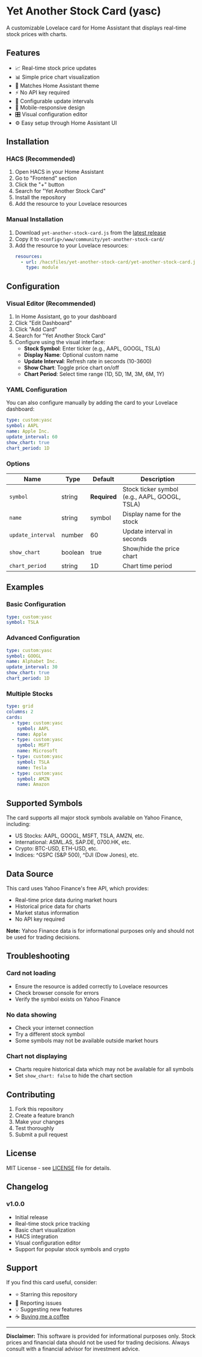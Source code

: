 # Yet Another Stock Card (yasc)

A customizable Lovelace card for Home Assistant that displays real-time stock prices with charts.

## Features

- 📈 Real-time stock price updates
- 📊 Simple price chart visualization  
- 🎨 Matches Home Assistant theme
- ⚡ No API key required
- 🔄 Configurable update intervals
- 📱 Mobile-responsive design
- 🎛️ Visual configuration editor
- ⚙️ Easy setup through Home Assistant UI

## Installation

### HACS (Recommended)

1. Open HACS in your Home Assistant
2. Go to "Frontend" section
3. Click the "+" button
4. Search for "Yet Another Stock Card"
5. Install the repository
6. Add the resource to your Lovelace resources

### Manual Installation

1. Download `yet-another-stock-card.js` from the [latest release](https://github.com/yourusername/yet-another-stock-card/releases)
2. Copy it to `<config>/www/community/yet-another-stock-card/`
3. Add the resource to your Lovelace resources:
   ```yaml
   resources:
     - url: /hacsfiles/yet-another-stock-card/yet-another-stock-card.js
       type: module
   ```

## Configuration

### Visual Editor (Recommended)

1. In Home Assistant, go to your dashboard
2. Click "Edit Dashboard" 
3. Click "Add Card"
4. Search for "Yet Another Stock Card"
5. Configure using the visual interface:
   - **Stock Symbol**: Enter ticker (e.g., AAPL, GOOGL, TSLA)
   - **Display Name**: Optional custom name
   - **Update Interval**: Refresh rate in seconds (10-3600)
   - **Show Chart**: Toggle price chart on/off
   - **Chart Period**: Select time range (1D, 5D, 1M, 3M, 6M, 1Y)

### YAML Configuration

You can also configure manually by adding the card to your Lovelace dashboard:

```yaml
type: custom:yasc
symbol: AAPL
name: Apple Inc.
update_interval: 60
show_chart: true
chart_period: 1D
```

### Options

| Name | Type | Default | Description |
|------|------|---------|-------------|
| `symbol` | string | **Required** | Stock ticker symbol (e.g., AAPL, GOOGL, TSLA) |
| `name` | string | symbol | Display name for the stock |
| `update_interval` | number | 60 | Update interval in seconds |
| `show_chart` | boolean | true | Show/hide the price chart |
| `chart_period` | string | 1D | Chart time period |

## Examples

### Basic Configuration
```yaml
type: custom:yasc
symbol: TSLA
```

### Advanced Configuration
```yaml
type: custom:yasc
symbol: GOOGL
name: Alphabet Inc.
update_interval: 30
show_chart: true
chart_period: 1D
```

### Multiple Stocks
```yaml
type: grid
columns: 2
cards:
  - type: custom:yasc
    symbol: AAPL
    name: Apple
  - type: custom:yasc
    symbol: MSFT
    name: Microsoft
  - type: custom:yasc
    symbol: TSLA
    name: Tesla
  - type: custom:yasc
    symbol: AMZN
    name: Amazon
```

## Supported Symbols

The card supports all major stock symbols available on Yahoo Finance, including:
- US Stocks: AAPL, GOOGL, MSFT, TSLA, AMZN, etc.
- International: ASML.AS, SAP.DE, 0700.HK, etc.
- Crypto: BTC-USD, ETH-USD, etc.
- Indices: ^GSPC (S&P 500), ^DJI (Dow Jones), etc.

## Data Source

This card uses Yahoo Finance's free API, which provides:
- Real-time price data during market hours
- Historical price data for charts
- Market status information
- No API key required

**Note:** Yahoo Finance data is for informational purposes only and should not be used for trading decisions.

## Troubleshooting

### Card not loading
- Ensure the resource is added correctly to Lovelace resources
- Check browser console for errors
- Verify the symbol exists on Yahoo Finance

### No data showing
- Check your internet connection
- Try a different stock symbol
- Some symbols may not be available outside market hours

### Chart not displaying
- Charts require historical data which may not be available for all symbols
- Set `show_chart: false` to hide the chart section

## Contributing

1. Fork this repository
2. Create a feature branch
3. Make your changes
4. Test thoroughly
5. Submit a pull request

## License

MIT License - see [LICENSE](LICENSE) file for details.

## Changelog

### v1.0.0
- Initial release
- Real-time stock price tracking
- Basic chart visualization
- HACS integration
- Visual configuration editor
- Support for popular stock symbols and crypto

## Support

If you find this card useful, consider:
- ⭐ Starring this repository
- 🐛 Reporting issues
- 💡 Suggesting new features
- ☕ [Buying me a coffee](https://buymeacoffee.com/yourusername)

---

**Disclaimer:** This software is provided for informational purposes only. Stock prices and financial data should not be used for trading decisions. Always consult with a financial advisor for investment advice.
